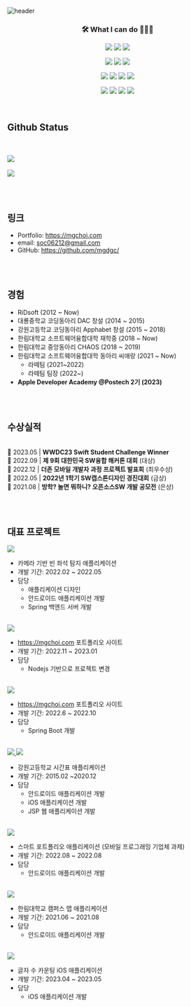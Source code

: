 ![header](https://capsule-render.vercel.app/api?type=waving&color=33691e&height=300&section=header&text=Myung%20Geun%20Choi&fontSize=64&fontColor=c5e1a5&animtaion=fadeIn)

<h3 align="center">🛠 What I can do 👨🏻‍💻</h3>
<p align="center">
  <a href="https://www.apple.com/ios"><img src="https://img.shields.io/badge/iOS-000000?style=flat&logo=iOS&logoColor=white" /></a>
  <a href="https://developer.apple.com/kr/swift/"><img src="https://img.shields.io/badge/Swift-FA7343?style=flat&logo=Swift&logoColor=white" /></a>
  <a href="https://developer.apple.com/kr/xcode/swiftui/"><img src="https://img.shields.io/badge/SwiftUI-0D96F6?style=flat&logo=Swift&logoColor=black"/></a>
</p>
<p align="center">
  <a href="https://developer.android.com"><img src="https://img.shields.io/badge/Android-3DDC84?style=flat&logo=Android&logoColor=white" /></a>
  <a href="https://kotlinlang.org"><img src="https://img.shields.io/badge/Kotlin-7F52FF?style=flat&logo=Kotlin&logoColor=white" /></a>
  <a href="https://java.com"><img src="https://img.shields.io/badge/Java-007396?style=flat&logo=Java&logoColor=white" /></a>
</p>
<p align="center">
  <img src="https://img.shields.io/badge/C-A8B9CC?style=flat&logo=C&logoColor=white" />
  <img src="https://img.shields.io/badge/C%2B%2B-00599C?style=flat&logo=C%2B%2B&logoColor=white" />
  <a href="https://unity.com"><img src="https://img.shields.io/badge/Unity-000000?style=flat&logo=Unity&logoColor=white" /></a>
  <a href="https://flutter.dev"><img src="https://img.shields.io/badge/Flutter-02569B?style=flat&logo=Flutter&logoColor=white" /></a>
</p>
<p align="center">
  <img src="https://img.shields.io/badge/CSS3-1572B6?style=flat&logo=CSS3&logoColor=white" />
  <img src="https://img.shields.io/badge/JavaScript-F7DF1E?style=flat&logo=JavaScript&logoColor=white" />
  <img src="https://img.shields.io/badge/Node.js-339933?style=flat&logo=Node.js&logoColor=white" />
  <img src="https://img.shields.io/badge/MySQL-4479A1?style=flat&logo=MySQL&logoColor=white" />
</p>


<br>

## Github Status
<br><br>
<a href="https://github.com/mgdgc">
    <img src="https://github-readme-stats.vercel.app/api?username=mgdgc&count_private=true&show_icons=true"/>
  </a>
  <br><br>
  <a href="https://github.com/mgdgc">
    <img src="https://github-readme-stats.vercel.app/api/top-langs/?username=mgdgc" />
  </a>


<br><br>
## 링크
* Portfolio: <https://mgchoi.com>
* email: [soc06212@gmail.com](mailto:soc06212@gmail.com)
* GitHub: <https://github.com/mgdgc/>
  

<br><br>

## 경험
  * RiDsoft (2012 ~ Now)
  * 대룡중학교 코딩동아리 DAC 창설 (2014 ~ 2015)
  * 강원고등학교 코딩동아리 Apphabet 창설 (2015 ~ 2018)
  * 한림대학교 소프트웨어융합대학 재학중 (2018 ~ Now)
  * 한림대학교 중앙동아리 CHAOS (2018 ~ 2019)
  * 한림대학교 소프트웨어융합대학 동아리 씨애랑 (2021 ~ Now)
    * 라떼팀 (2021~2022)
    * 라떼팀 팀장 (2022~)
  * **Apple Developer Academy @Postech 2기 (2023)**

<br><br>

## 수상실적

<br>🏅 2023.05 | **WWDC23 Swift Student Challenge Winner**
<br>🥇 2022.09 | **제 9회 대한민국 SW융합 해커톤 대회** (대상)
<br>🥇 2022.12 | **더존 모바일 개발자 과정 프로젝트 발표회** (최우수상)
<br>🥈 2022.05 | **2022년 1학기 SW캡스톤디자인 경진대회** (금상)
<br>🥈 2021.08 | **방학? 놀면 뭐하니? 오픈소스SW 개발 공모전** (은상)


<br><br>

## 대표 프로젝트

<a href="https://github.com/mgdgc/deepseat">
  <img src="https://github-readme-stats.vercel.app/api/pin/?username=mgdgc&repo=deepseat" />
</a>

* 카메라 기반 빈 좌석 탐지 애플리케이션
* 개발 기간: 2022.02 ~ 2022.05
* 담당
  * 애플리케이션 디자인
  * 안드로이드 애플리케이션 개발
  * Spring 백엔드 서버 개발

<br>

<a href="https://github.com/mgdgc/mgchoi-com">
  <img src="https://github-readme-stats.vercel.app/api/pin/?username=mgdgc&repo=mgchoi-com" />
</a>

* <https://mgchoi.com> 포트폴리오 사이트
* 개발 기간: 2022.11 ~ 2023.01
* 담당
  * Nodejs 기반으로 프로젝트 변경

<br>

<a href="https://github.com/mgdgc/old-mgchoi-com">
  <img src="https://github-readme-stats.vercel.app/api/pin/?username=mgdgc&repo=old-mgchoi-com" />
</a>

* <https://mgchoi.com> 포트폴리오 사이트
* 개발 기간: 2022.6 ~ 2022.10
* 담당
  * Spring Boot 개발
  
<br>

<a href="https://github.com/mgdgc/kanggo-pocket-android">
  <img src="https://github-readme-stats.vercel.app/api/pin/?username=mgdgc&repo=kanggo-pocket-android" />
</a>
<a href="https://github.com/mgdgc/kanggo-pocket-ios">
  <img src="https://github-readme-stats.vercel.app/api/pin/?username=mgdgc&repo=kanggo-pocket-ios" />
</a>

* 강원고등학교 시간표 애플리케이션
* 개발 기간: 2015.02 ~2020.12
* 담당
  * 안드로이드 애플리케이션 개발
  * iOS 애플리케이션 개발
  * JSP 웹 애플리케이션 개발
  
<br>
<a href="https://github.com/mgdgc/smart-portfolio-android">
  <img src="https://github-readme-stats.vercel.app/api/pin/?username=mgdgc&repo=smart-portfolio-android" />
</a>

* 스마트 포트폴리오 애플리케이션 (모바일 프로그래밍 기업체 과제)
* 개발 기간: 2022.08 ~ 2022.08
* 담당
  * 안드로이드 애플리케이션 개발
  
<br>
<a href="https://github.com/mgdgc/hallym-map">
  <img src="https://github-readme-stats.vercel.app/api/pin/?username=mgdgc&repo=hallym-map" />
</a>

* 한림대학교 캠퍼스 맵 애플리케이션
* 개발 기간: 2021.06 ~ 2021.08
* 담당
  * 안드로이드 애플리케이션 개발
  
<br>
<a href="https://github.com/mgdgc/word-counter-2">
  <img src="https://github-readme-stats.vercel.app/api/pin/?username=mgdgc&repo=word-counter-2" />
</a>

* 글자 수 카운팅 iOS 애플리케이션
* 개발 기간: 2023.04 ~ 2023.05
* 담당
  * iOS 애플리케이션 개발
  
<br>

